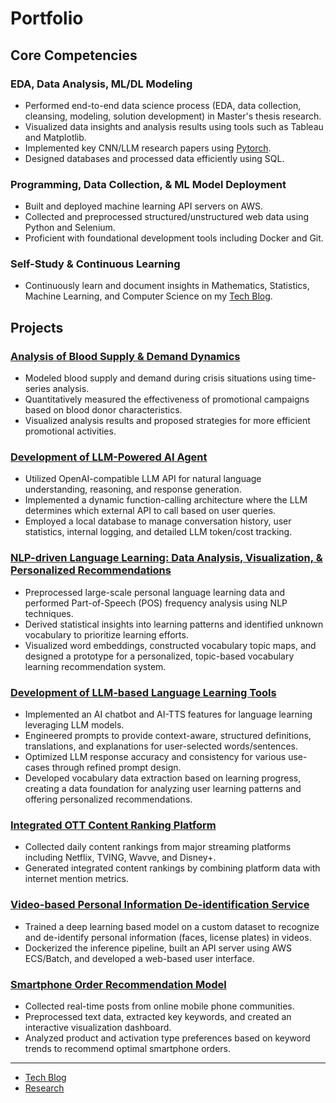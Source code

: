 # Portfolio

## Core Competencies

### EDA, Data Analysis, ML/DL Modeling
- Performed end-to-end data science process (EDA, data collection, cleansing, modeling, solution development) in Master's thesis research.
- Visualized data insights and analysis results using tools such as Tableau and Matplotlib.
- Implemented key CNN/LLM research papers using [Pytorch](https://github.com/2p990i9hpral/pytorch_paper_implementation).
- Designed databases and processed data efficiently using SQL.

### Programming, Data Collection, & ML Model Deployment
- Built and deployed machine learning API servers on AWS.
- Collected and preprocessed structured/unstructured web data using Python and Selenium.
- Proficient with foundational development tools including Docker and Git.

### Self-Study & Continuous Learning
- Continuously learn and document insights in Mathematics, Statistics, Machine Learning, and Computer Science on my [Tech Blog](https://obsidian-79x.pages.dev/).

## Projects

### [Analysis of Blood Supply & Demand Dynamics](https://github.com/2p990i9hpral/Factors_Dominating_Blood_Supply_Dynamics/blob/master/README-EN.md)
- Modeled blood supply and demand during crisis situations using time-series analysis.
- Quantitatively measured the effectiveness of promotional campaigns based on blood donor characteristics.
- Visualized analysis results and proposed strategies for more efficient promotional activities.

### [Development of LLM-Powered AI Agent](https://github.com/2p990i9hpral/Portfolio/blob/main/projects/llm_powered_ai_agent-EN.md)
- Utilized OpenAI-compatible LLM API for natural language understanding, reasoning, and response generation.
- Implemented a dynamic function-calling architecture where the LLM determines which external API to call based on user queries.
- Employed a local database to manage conversation history, user statistics, internal logging, and detailed LLM token/cost tracking.

### [NLP-driven Language Learning: Data Analysis, Visualization, & Personalized Recommendations](https://forum.lingq.com/t/lingq-data-analysis-visualizing-patterns-in-my-known-words/1410961?u=vet8t6z79pc4)
- Preprocessed large-scale personal language learning data and performed Part-of-Speech (POS) frequency analysis using NLP techniques.
- Derived statistical insights into learning patterns and identified unknown vocabulary to prioritize learning efforts.
- Visualized word embeddings, constructed vocabulary topic maps, and designed a prototype for a personalized, topic-based vocabulary learning recommendation system.

### [Development of LLM-based Language Learning Tools](https://github.com/2p990i9hpral/LingQ_Add-On)
- Implemented an AI chatbot and AI-TTS features for language learning leveraging LLM models.
- Engineered prompts to provide context-aware, structured definitions, translations, and explanations for user-selected words/sentences.
- Optimized LLM response accuracy and consistency for various use-cases through refined prompt design.
- Developed vocabulary data extraction based on learning progress, creating a data foundation for analyzing user learning patterns and offering personalized recommendations.

### [Integrated OTT Content Ranking Platform](https://github.com/2p990i9hpral/Portfolio/blob/main/projects/ott_ranking-EN.md)
- Collected daily content rankings from major streaming platforms including Netflix, TVING, Wavve, and Disney+.
- Generated integrated content rankings by combining platform data with internet mention metrics.

### [Video-based Personal Information De-identification Service](https://github.com/2p990i9hpral/Portfolio/blob/main/projects/personal_info_making-EN.md)
- Trained a deep learning based model on a custom dataset to recognize and de-identify personal information (faces, license plates) in videos.
- Dockerized the inference pipeline, built an API server using AWS ECS/Batch, and developed a web-based user interface.

### [Smartphone Order Recommendation Model](https://github.com/2p990i9hpral/Portfolio/blob/main/projects/phone_recommendation-EN.md)
- Collected real-time posts from online mobile phone communities.
- Preprocessed text data, extracted key keywords, and created an interactive visualization dashboard.
- Analyzed product and activation type preferences based on keyword trends to recommend optimal smartphone orders.

---

- [Tech Blog](https://obsidian-79x.pages.dev/)
- [Research](https://scholar.google.com/citations?user=iXWBhc0AAAAJ)